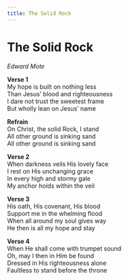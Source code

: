 ```yaml
---
title: The Solid Rock  
---
```


# The Solid Rock  
  
_Edward Mote_  
  
**Verse 1**  
My hope is built on nothing less  
Than Jesus’ blood and righteousness  
I dare not trust the sweetest frame  
But wholly lean on Jesus’ name  
  
**Refrain**  
On Christ, the solid Rock, I stand  
All other ground is sinking sand  
All other ground is sinking sand  
  
**Verse 2**  
When darkness veils His lovely face  
I rest on His unchanging grace  
In every high and stormy gale  
My anchor holds within the veil  
  
**Verse 3**  
His oath, His covenant, His blood  
Support me in the whelming flood  
When all around my soul gives way  
He then is all my hope and stay  
  
**Verse 4**  
When He shall come with trumpet sound  
Oh, may I then in Him be found  
Dressed in His righteousness alone  
Faultless to stand before the throne  
  
  